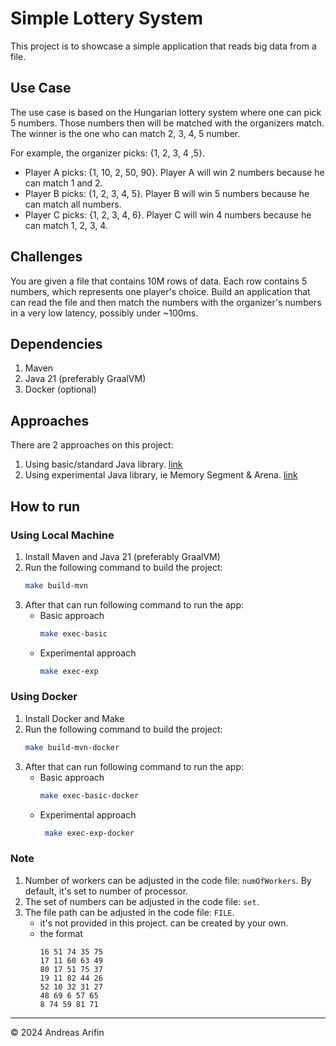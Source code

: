 # Simple Lottery System

This project is to showcase a simple application that reads big data from a file.

## Use Case
The use case is based on the Hungarian lottery system where one can pick 5 numbers. Those numbers then will be matched with the organizers match. The winner is the one who can match 2, 3, 4, 5 number.

For example, the organizer picks: {1, 2, 3, 4 ,5}.
- Player A picks: {1, 10, 2, 50, 90}. Player A will win 2 numbers because he can match 1 and 2.
- Player B picks: {1, 2, 3, 4, 5}. Player B will win 5 numbers because he can match all numbers.
- Player C picks: {1, 2, 3, 4, 6}. Player C will win 4 numbers because he can match 1, 2, 3, 4.

## Challenges
You are given a file that contains 10M rows of data. Each row contains 5 numbers, which represents one player's choice. Build an application that can read the file and then match the numbers with the organizer's numbers in a very low latency, possibly under ~100ms.

## Dependencies
1. Maven
2. Java 21 (preferably GraalVM)
3. Docker (optional)

## Approaches
There are 2 approaches on this project:
1. Using basic/standard Java library. [link](src/main/java/dev/andreasarf/lottery/basic/README.md)
2. Using experimental Java library, ie Memory Segment & Arena. [link](src/main/java/dev/andreasarf/lottery/experimental/README.md)

## How to run
### Using Local Machine
1. Install Maven and Java 21 (preferably GraalVM)
2. Run the following command to build the project:
    ```bash
    make build-mvn
    ```
3. After that can run following command to run the app:
   - Basic approach
     ```bash
     make exec-basic
     ```
   - Experimental approach
     ```bash
     make exec-exp
     ```
### Using Docker
1. Install Docker and Make
2. Run the following command to build the project:
    ```bash
    make build-mvn-docker
    ```
3. After that can run following command to run the app:
   - Basic approach
     ```bash
     make exec-basic-docker
     ```
   - Experimental approach
     ```bash
      make exec-exp-docker
     ```

### Note
1. Number of workers can be adjusted in the code file: `numOfWorkers`. By default, it's set to number of processor.
2. The set of numbers can be adjusted in the code file: `set`.
3. The file path can be adjusted in the code file: `FILE`.
   - it's not provided in this project. can be created by your own.
   - the format
     ```
     16 51 74 35 75
     17 11 60 63 49
     80 17 51 75 37
     19 11 82 44 26
     52 10 32 31 27
     48 69 6 57 65
     8 74 59 81 71
     ```

---
&copy; 2024 Andreas Arifin
